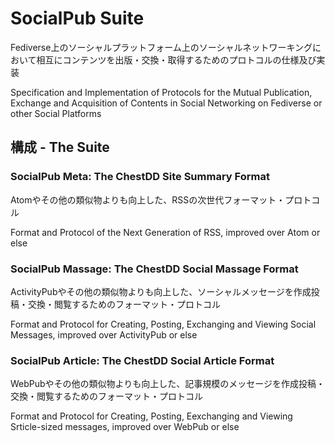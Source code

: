 # SocialPub Suite

Fediverse上のソーシャルプラットフォーム上のソーシャルネットワーキングにおいて相互にコンテンツを出版・交換・取得するためのプロトコルの仕様及び実装

Specification and Implementation of Protocols for the Mutual Publication, Exchange and Acquisition of Contents in Social Networking on Fediverse or other Social Platforms

## 構成 - The Suite

### SocialPub Meta: The ChestDD Site Summary Format

Atomやその他の類似物よりも向上した、RSSの次世代フォーマット・プロトコル

Format and Protocol of the Next Generation of RSS, improved over Atom or else

### SocialPub Massage: The ChestDD Social Massage Format

ActivityPubやその他の類似物よりも向上した、ソーシャルメッセージを作成投稿・交換・閲覧するためのフォーマット・プロトコル

Format and Protocol for Creating, Posting, Exchanging and Viewing Social Messages, improved over ActivityPub or else

### SocialPub Article: The ChestDD Social Article Format

WebPubやその他の類似物よりも向上した、記事規模のメッセージを作成投稿・交換・閲覧するためのフォーマット・プロトコル

Format and Protocol for Creating, Posting, Eexchanging and Viewing Srticle-sized messages, improved over WebPub or else
